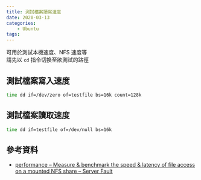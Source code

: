 ```yaml
---
title: 測試檔案讀寫速度
date: 2020-03-13
categories:
    - Ubuntu
tags:
---
```


可用於測試本機速度、NFS 速度等  
請先以 `cd` 指令切換至欲測試的路徑

## 測試檔案寫入速度
```bash
time dd if=/dev/zero of=testfile bs=16k count=128k
```

## 測試檔案讀取速度
```bash
time dd if=testfile of=/dev/null bs=16k
```

## 參考資料
- [performance – Measure & benchmark the speed & latency of file access on a mounted NFS share – Server Fault](https://serverfault.com/questions/324438/measure-benchmark-the-speed-latency-of-file-access-on-a-mounted-nfs-share/324489#324489)
